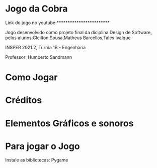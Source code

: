 # Jogo da Cobra

Link do jogo no youtube:************************

Jogo desenvolvido como projeto final da diciplina Design de Software, pelos alunos:Cleilton Sousa,Matheus Barcellos,Tales Ivalque

INSPER 2021.2, Turma 1B - Engenharia

Professor: Humberto Sandmann

# Como Jogar
# Créditos
# Elementos Gráficos e sonoros
# Para jogar o Jogo
Instale as bibliotecas:
Pygame

